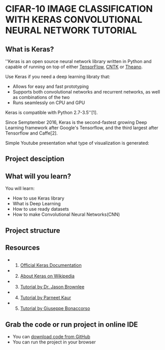 # CIFAR-10 IMAGE CLASSIFICATION WITH KERAS CONVOLUTIONAL NEURAL NETWORK TUTORIAL

## What is Keras?

''Keras is an open source neural network library written in Python and capable of running on top of either [TensorFlow](https://www.tensorflow.org/), [CNTK](https://github.com/Microsoft/CNTK) or [Theano](http://deeplearning.net/software/theano/). 

Use Keras if you need a deep learning libraty that:
* Allows for easy and fast prototyping
* Supports both convolutional networks and recurrent networks, as well as combinations of the two
* Runs seamlessly on CPU and GPU

Keras is compatible with Python 2.7-3.5''[1].

Since Semptember 2016, Keras is the second-fastest growing Deep Learning framework after Google's Tensorflow, and the third largest after Tensorflow and Caffe[2].

Simple Youtube presentation what type of visualization is generated:

## Project desciption



## What will you learn?


You will learn:

* How to use Keras library
* What is Deep Learning
* How to use ready datasets
* How to make Convolutional Neural Networks(CNN)


## Project structure



## Resources

* 1. [Official Keras Documentation](https://keras.io/)
* 2. [About Keras on Wikipedia](https://en.wikipedia.org/wiki/Keras)
* 3. [Tutorial by Dr. Jason Brownlee](http://machinelearningmastery.com/object-recognition-convolutional-neural-networks-keras-deep-learning-library/)
* 4. [Tutorial by Parneet Kaur](http://parneetk.github.io/blog/cnn-cifar10/)
* 5. [Tutorial by Giuseppe Bonaccorso](https://www.bonaccorso.eu/2016/08/06/cifar-10-image-classification-with-keras-convnet/)


## Grab the code or run project in online IDE
* You can [download code from GitHub](https://github.com/simongeek/KerasT)
* You can run the project in your browser
